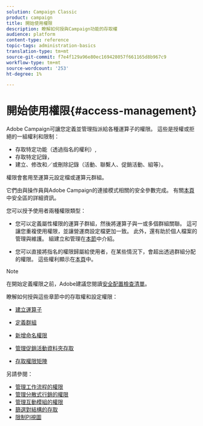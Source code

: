 ```yaml
---
solution: Campaign Classic
product: campaign
title: 開始使用權限
description: 瞭解如何授與Campaign功能的存取權
audience: platform
content-type: reference
topic-tags: administration-basics
translation-type: tm+mt
source-git-commit: f7e4f129a96e80ec169428057f661165d8b967c9
workflow-type: tm+mt
source-wordcount: '253'
ht-degree: 1%

---
```



# 開始使用權限{#access-management}

Adobe Campaign可讓您定義並管理指派給各種運算子的權限。 這些是授權或拒絕的一組權利和限制：

* 存取特定功能（透過指名的權利）,
* 存取特定記錄，
* 建立、修改和／或刪除記錄（活動、聯繫人、促銷活動、組等）。

權限會套用至運算元設定檔或運算元群組。

它們由與操作員與Adobe Campaign的連接模式相關的安全參數完成。 有關[本頁](../../installation/using/configuring-campaign-server.md#defining-security-zones)中安全區的詳細資訊。

您可以授予使用者兩種權限類型：

* 您可以定義屬性權限的運算子群組，然後將運算子與一或多個群組關聯。 這可讓您重複使用權限，並讓營運商設定檔更加一致。 此外，還有助於個人檔案的管理與維護。 組建立和管理在[本節](access-management-groups.md)中介紹。

* 您可以直接將指名的權限歸屬給使用者，在某些情況下，會超出透過群組分配的權限。 這些權利顯示在[本頁](access-management-named-rights.md)中。

>[!NOTE]
>
>在開始定義權限之前，Adobe建議您閱讀[安全配置檢查清單](https://helpx.adobe.com/tw/campaign/kb/acc-security.html)。

瞭解如何授與這些章節中的存取權和設定權限：

* [建立運算子](access-management-operators.md)

* [定義群組](access-management-groups.md)

* [新增命名權限](access-management-named-rights.md)

* [管理促銷活動資料夾存取](access-management-folders.md)

* [存取權限矩陣](access-management-named-rights.md#access-rights-matrix)


另請參閱：

* [管理工作流程的權限](../../workflow/using/managing-rights.md)
* [管理分散式行銷的權限](../../campaign/using/about-distributed-marketing.md#operators-and-entities)
* [管理互動模組的權限](../../interaction/using/operator-profiles.md)
* [篩選對結構的存取](../../configuration/using/filtering-schemas.md)
* [限制PI視圖](../../configuration/using/restricting-pii-view.md)
